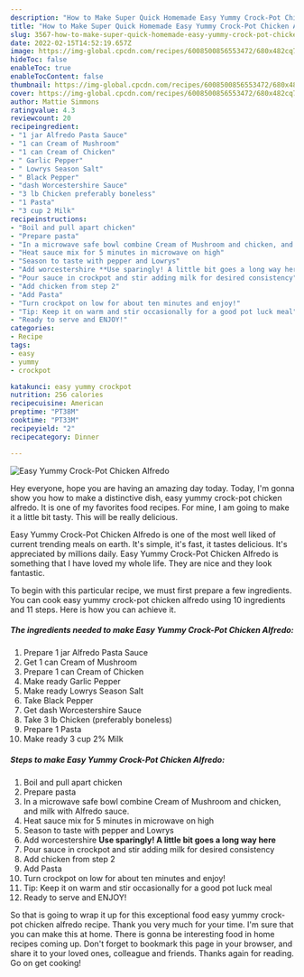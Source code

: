 ```yaml
---
description: "How to Make Super Quick Homemade Easy Yummy Crock-Pot Chicken Alfredo"
title: "How to Make Super Quick Homemade Easy Yummy Crock-Pot Chicken Alfredo"
slug: 3567-how-to-make-super-quick-homemade-easy-yummy-crock-pot-chicken-alfredo
date: 2022-02-15T14:52:19.657Z
image: https://img-global.cpcdn.com/recipes/6008500856553472/680x482cq70/easy-yummy-crock-pot-chicken-alfredo-recipe-main-photo.jpg
hideToc: false
enableToc: true
enableTocContent: false
thumbnail: https://img-global.cpcdn.com/recipes/6008500856553472/680x482cq70/easy-yummy-crock-pot-chicken-alfredo-recipe-main-photo.jpg
cover: https://img-global.cpcdn.com/recipes/6008500856553472/680x482cq70/easy-yummy-crock-pot-chicken-alfredo-recipe-main-photo.jpg
author: Mattie Simmons
ratingvalue: 4.3
reviewcount: 20
recipeingredient:
- "1 jar Alfredo Pasta Sauce"
- "1 can Cream of Mushroom"
- "1 can Cream of Chicken"
- " Garlic Pepper"
- " Lowrys Season Salt"
- " Black Pepper"
- "dash Worcestershire Sauce"
- "3 lb Chicken preferably boneless"
- "1 Pasta"
- "3 cup 2 Milk"
recipeinstructions:
- "Boil and pull apart chicken"
- "Prepare pasta"
- "In a microwave safe bowl combine Cream of Mushroom and chicken, and milk with  Alfredo sauce."
- "Heat sauce mix for 5 minutes in microwave on high"
- "Season to taste with pepper and Lowrys"
- "Add worcestershire **Use sparingly! A little bit goes a long way here**"
- "Pour sauce in crockpot and stir adding milk for desired consistency"
- "Add chicken from step 2"
- "Add Pasta"
- "Turn crockpot on low for about ten minutes and enjoy!"
- "Tip: Keep it on warm and stir occasionally for a good pot luck meal"
- "Ready to serve and ENJOY!"
categories:
- Recipe
tags:
- easy
- yummy
- crockpot

katakunci: easy yummy crockpot 
nutrition: 256 calories
recipecuisine: American
preptime: "PT38M"
cooktime: "PT33M"
recipeyield: "2"
recipecategory: Dinner

---
```



![Easy Yummy Crock-Pot Chicken Alfredo](https://img-global.cpcdn.com/recipes/6008500856553472/680x482cq70/easy-yummy-crock-pot-chicken-alfredo-recipe-main-photo.jpg)

Hey everyone, hope you are having an amazing day today. Today, I'm gonna show you how to make a distinctive dish, easy yummy crock-pot chicken alfredo. It is one of my favorites food recipes. For mine, I am going to make it a little bit tasty. This will be really delicious.



Easy Yummy Crock-Pot Chicken Alfredo is one of the most well liked of current trending meals on earth. It's simple, it's fast, it tastes delicious. It's appreciated by millions daily. Easy Yummy Crock-Pot Chicken Alfredo is something that I have loved my whole life. They are nice and they look fantastic.


To begin with this particular recipe, we must first prepare a few ingredients. You can cook easy yummy crock-pot chicken alfredo using 10 ingredients and 11 steps. Here is how you can achieve it.

<!--inarticleads1-->

##### The ingredients needed to make Easy Yummy Crock-Pot Chicken Alfredo:

1. Prepare 1 jar Alfredo Pasta Sauce
1. Get 1 can Cream of Mushroom
1. Prepare 1 can Cream of Chicken
1. Make ready  Garlic Pepper
1. Make ready  Lowrys Season Salt
1. Take  Black Pepper
1. Get dash Worcestershire Sauce
1. Take 3 lb Chicken (preferably boneless)
1. Prepare 1 Pasta
1. Make ready 3 cup 2% Milk




<!--inarticleads2-->

##### Steps to make Easy Yummy Crock-Pot Chicken Alfredo:

1. Boil and pull apart chicken
1. Prepare pasta
1. In a microwave safe bowl combine Cream of Mushroom and chicken, and milk with  Alfredo sauce.
1. Heat sauce mix for 5 minutes in microwave on high
1. Season to taste with pepper and Lowrys
1. Add worcestershire **Use sparingly! A little bit goes a long way here**
1. Pour sauce in crockpot and stir adding milk for desired consistency
1. Add chicken from step 2
1. Add Pasta
1. Turn crockpot on low for about ten minutes and enjoy!
1. Tip: Keep it on warm and stir occasionally for a good pot luck meal
1. Ready to serve and ENJOY!



So that is going to wrap it up for this exceptional food easy yummy crock-pot chicken alfredo recipe. Thank you very much for your time. I'm sure that you can make this at home. There is gonna be interesting food in home recipes coming up. Don't forget to bookmark this page in your browser, and share it to your loved ones, colleague and friends. Thanks again for reading. Go on get cooking!

